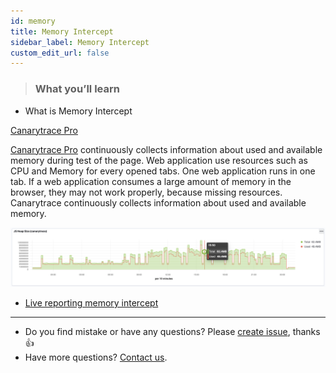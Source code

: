 ```yaml
---
id: memory
title: Memory Intercept
sidebar_label: Memory Intercept
custom_edit_url: false
---
```


> ### What you’ll learn
- What is Memory Intercept

<a href="/docs/why/edition#canarytrace-pro"><span class="canaryBadge">Canarytrace Pro</span></a>

[Canarytrace Pro](http://localhost:3000/docs/why/edition#canarytrace-pro) continuously collects information about used and available memory during test of the page.
Web application use resources such as CPU and Memory for every opened tabs. One web application runs in one tab. If a web application consumes a large amount of memory in the browser, they may not work properly, because missing resources. Canarytrace continuously collects information about used and available memory.

![Canarytrace dashboards](../../static/docs-img/memory-intercept.png)

- [Live reporting memory intercept](/docs/features/live-reporting/#cmemory-)
---

- Do you find mistake or have any questions? Please [create issue](https://github.com/canarytrace/documentation/issues/new/choose), thanks 👍
- Have more questions? [Contact us](/docs/support/contactus).